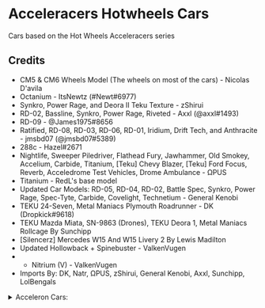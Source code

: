 # Acceleracers Hotwheels Cars

Cars based on the Hot Wheels Acceleracers series

## Credits 
* CM5 & CM6 Wheels Model (The wheels on most of the cars) - Nicolas D'avila
* Octanium - ItsNewtz (#Newt#6977) 
* Synkro, Power Rage, and Deora II Teku Texture - zShirui
* RD-02, Bassline, Synkro, Power Rage, Riveted - Axxl (@axxl#1493) 
* RD-09 - @James1975#8656 
* Ratified, RD-08, RD-03, RD-06, RD-01, Iridium, Drift Tech, and Anthracite - jmsbd07 (@jmsbd07#5389)
* 288c - Hazel#2671
* Nightlife, Sweeper Piledriver, Flathead Fury, Jawhammer, Old Smokey, Accelium, Carbide, Titanium, [Teku] Chevy Blazer, [Teku] Ford Focus, Reverb, Acceledrome Test Vehicles, Drome Ambulance - ΩPUS
* Titanium - RedL's base model
* Updated Car Models: RD-05, RD-04, RD-02, Battle Spec, Synkro, Power Rage, Spec-Tyte, Carbide, Covelight, Technetium - General Kenobi
* TEKU 24-Seven, Metal Maniacs Plymouth Roadrunner - DK (Dropkick#9618)
* TEKU Mazda Miata, SN-9863 (Drones), TEKU Deora 1, Metal Maniacs Rollcage By Sunchipp
* [Silencerz] Mercedes W15 And W15 Livery 2 By Lewis Madilton 
* Updated Hollowback + Spinebuster - ValkenVugen
* * Nitrium (V) - ValkenVugen
* Imports By: DK, Natr, ΩPUS, zShirui, General Kenobi, Axxl, Sunchipp, LolBengals

<details>
  <summary>Acceleron Cars:</summary>
  
  All Acceleron Cars available on [ΩPUS discord](https://discord.gg/VhsSys9SFP) via Special Circumstances
 ## Acceleron Car Credits
 ### Modeling 
 * Everything: ΩPUS
 * Shredster: ΩPUS
 * Sinistra: Axxl
 * Updated Aeroderivative and Covelight: General Kenobi

 ### Designs
  * Adamastor, Woodmobile: MrXano
  * Systemic: PinesOfChaos
   * Roadbuster, Resonator, Phorocyte: DK
   * Volidium, XM-A1 Metalizer, Osteovoltaic, Crossout, Aeroderivative: Commissar Herso
  * Knife-mobile: ChrisC02
</details>
